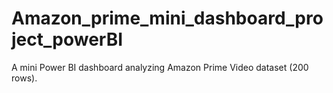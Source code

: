 # Amazon_prime_mini_dashboard_project_powerBI
A mini Power BI dashboard analyzing Amazon Prime Video dataset (200 rows).
